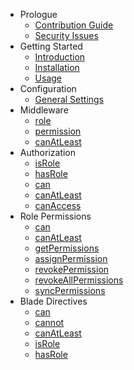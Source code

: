 - Prologue
    - [Contribution Guide](/docs/{{package}}/{{version}}/contributing)
    - [Security Issues](/docs/{{package}}/{{version}}/security)
- Getting Started
    - [Introduction](/docs/{{package}}/{{version}}/introduction)
    - [Installation](/docs/{{package}}/{{version}}/installation)
    - [Usage](/docs/{{package}}/{{version}}/usage)
- Configuration
    - [General Settings](/docs/{{package}}/{{version}}/general-settings)
- Middleware
    - [role](/docs/{{package}}/{{version}}/middleware#role)
    - [permission](/docs/{{package}}/{{version}}/middleware#permission)
    - [canAtLeast](/docs/{{package}}/{{version}}/middleware#can-at-least)
- Authorization
    - [isRole](/docs/{{package}}/{{version}}/auth#is-role)
    - [hasRole](/docs/{{package}}/{{version}}/auth#has-role)
    - [can](/docs/{{package}}/{{version}}/auth#can)
    - [canAtLeast](/docs/{{package}}/{{version}}/auth#can-at-least)
    - [canAccess](/docs/{{package}}/{{version}}/auth#can-access)
- Role Permissions
    - [can](/docs/{{package}}/{{version}}/role#can)
    - [canAtLeast](/docs/{{package}}/{{version}}/role#can-at-least)
    - [getPermissions](/docs/{{package}}/{{version}}/role#get-permissions)
    - [assignPermission](/docs/{{package}}/{{version}}/role#assign)
    - [revokePermission](/docs/{{package}}/{{version}}/role#revoke)
    - [revokeAllPermissions](/docs/{{package}}/{{version}}/role#revoke-all)
    - [syncPermissions](/docs/{{package}}/{{version}}/role#sync)
- Blade Directives
    - [can](/docs/{{package}}/{{version}}/directives#can)
    - [cannot](/docs/{{package}}/{{version}}/directives#cannot)
    - [canAtLeast](/docs/{{package}}/{{version}}/directives#can-at-least)
    - [isRole](/docs/{{package}}/{{version}}/directives#is-role)
    - [hasRole](/docs/{{package}}/{{version}}/directives#has-role)